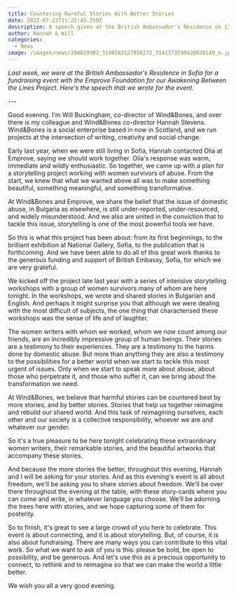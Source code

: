 ```yaml
---
title: Countering Harmful Stories With Better Stories
date: 2022-07-22T11:22:43.550Z
description: A speech given at the British Ambassador's Residence on 13th July 2022.
author: Hannah & Will
categories:
  - News
image: /images/news/294829902_3190583127858272_3141773590420928149_n.jpeg
---
```

*Last week, we were at the British Ambassador's Residence in Sofia for a fundraising event with the Emprove Foundation for our Awakening Between the Lines Project. Here's the speech that we wrote for the event.*

\---

Good evening. I'm Will Buckingham, co-director of Wind&Bones, and over there is my colleague and Wind&Bones co-director Hannah Stevens. Wind&Bones is a social enterprise based in now in Scotland, and we run projects at the intersection of writing, creativity and social change.

Early last year, when we were still living in Sofia, Hannah contacted Olia at Emprove, saying we should work together. Olia's response was warm, immediate and wildly enthusiastic. So together, we came up with a plan for a storytelling project working with women survivors of abuse. From the start, we knew that what we wanted above all was to make something beautiful, something meaningful, and something transformative.

At Wind&Bones and Emprove, we share the belief that the issue of domestic abuse, in Bulgaria as elsewhere, is still under-reported, under-resourced, and widely misunderstood. And we also are united in the conviction that to tackle this issue, storytelling is one of the most powerful tools we have.

So this is what this project has been about: from its first beginnings, to the brilliant exhibition at National Gallery, Sofia, to the publication that is forthcoming. And we have been able to do all of this great work thanks to the generous funding and support of British Embassy, Sofia, for which we are very grateful.

We kicked off the project late last year with a series of intensive storytelling workshops with a group of women survivors many of whom are here tonight. In the workshops, we wrote and shared stories in Bulgarian and English. And perhaps it might surprise you that although we were dealing with the most difficult of subjects, the one thing that characterised these workshops was the sense of life and of laughter.

The women writers with whom we worked, whom we now count among our friends, are an incredibly impressive group of human beings. Their stories are a testimony to their experiences. They are a testimony to the harms done by domestic abuse. But more than anything they are also a testimony to the possibilities for a better world when we start to tackle this most urgent of issues. Only when we start to speak more about abuse, about those who perpetrate it, and those who suffer it, can we bring about the transformation we need.

At Wind&Bones, we believe that harmful stories can be countered best by more stories, and by better stories. Stories that help us together reimagine and rebuild our shared world. And this task of reimagining ourselves, each other and our society is a collective responsibility, whoever we are and whatever our gender.

So it's a true pleasure to be here tonight celebrating these extraordinary women writers, their remarkable stories, and the beautiful artworks that accompany these stories.

And because the more stories the better, throughout this evening, Hannah and I will be asking for your stories. And as this evening's event is all about freedom, we'll be asking you to share stories about freedom. We'll be over there throughout the evening at the table, with these story-cards where you can come and write, in whatever language you choose. We'll be adorning the trees here with stories, and we hope capturing some of them for posterity.

So to finish, it's great to see a large crowd of you here to celebrate. This event is about connecting, and it is about storytelling. But, of course, it is also about fundraising. There are many ways you can contribute to this vital work. So what we want to ask of you is this: please be bold, be open to possibility, and be generous. And let's use this as a precious opportunity to connect, to rethink and to reimagine so that we can make the world a little better.

We wish you all a very good evening.